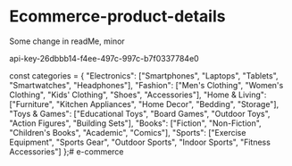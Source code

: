 # Ecommerce-product-details

Some change in readMe, minor

api-key-26dbbb14-f4ee-497c-997c-b7f0337784e0

const categories = {
    "Electronics": ["Smartphones", "Laptops", "Tablets", "Smartwatches", "Headphones"],
    "Fashion": ["Men's Clothing", "Women's Clothing", "Kids' Clothing", "Shoes", "Accessories"],
    "Home & Living": ["Furniture", "Kitchen Appliances", "Home Decor", "Bedding", "Storage"],
    "Toys & Games": ["Educational Toys", "Board Games", "Outdoor Toys", "Action Figures", "Building Sets"],
    "Books": ["Fiction", "Non-Fiction", "Children's Books", "Academic", "Comics"],
    "Sports": ["Exercise Equipment", "Sports Gear", "Outdoor Sports", "Indoor Sports", "Fitness Accessories"]
  };# e-commerce
